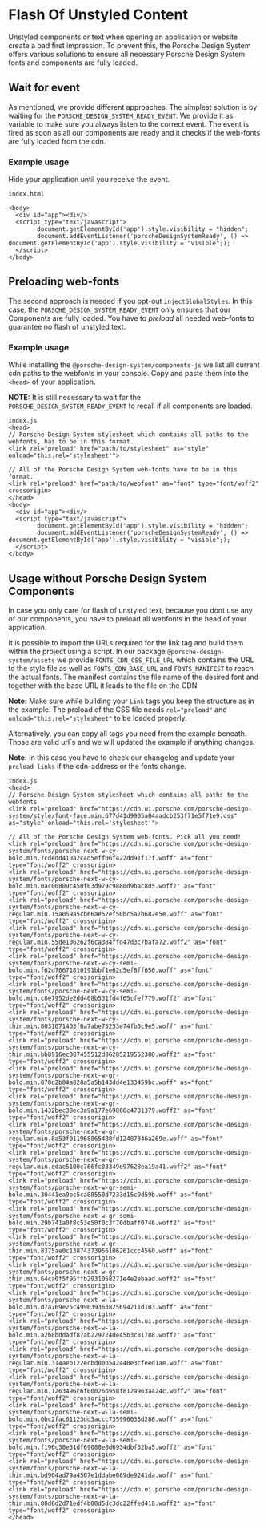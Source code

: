 # Flash Of Unstyled Content

Unstyled components or text when opening an application or website create a bad first impression.
To prevent this, the Porsche Design System offers various solutions to ensure all necessary Porsche Design System fonts and components are fully loaded.

## Wait for event

As mentioned, we provide different approaches. The simplest solution is by waiting for the `PORSCHE_DESIGN_SYSTEM_READY_EVENT`.
We provide it as variable to make sure you always listen to the correct event.
The event is fired as soon as all our components are ready and it checks if the web-fonts are fully loaded from the cdn.

### Example usage

Hide your application until you receive the event.

``` 
index.html

<body>
  <div id="app"><div/>
  <script type="text/javascript">
        document.getElementById('app').style.visibility = "hidden";
        document.addEventListener('porscheDesignSystemReady', () => document.getElementById('app').style.visibility = "visible";);
  </script>
</body>
```

## Preloading web-fonts 

The second approach is needed if you opt-out `injectGlobalStyles`. In this case, the `PORSCHE_DESIGN_SYSTEM_READY_EVENT` only ensures that our Components are fully loaded.
You have to *preload* all needed web-fonts to guarantee no flash of unstyled text.

### Example usage

While installing the `@porsche-design-system/components-js` we list all current cdn paths to the webfonts in your console.
Copy and paste them into the `<head>` of your application. 

**NOTE:** It is still necessary to wait for the `PORSCHE_DESIGN_SYSTEM_READY_EVENT` to recall if all components are loaded.

```
index.js
<head>
// Porsche Design System stylesheet which contains all paths to the webfonts, has to be in this format.
<link rel="preload" href="path/to/stylesheet" as="style" onload="this.rel='stylesheet'">

// All of the Porsche Design System web-fonts have to be in this format.
<link rel="preload" href="path/to/webfont" as="font" type="font/woff2" crossorigin>
</head>
<body>
  <div id="app"><div/>
  <script type="text/javascript">
        document.getElementById('app').style.visibility = "hidden";
        document.addEventListener('porscheDesignSystemReady', () => document.getElementById('app').style.visibility = "visible";);
  </script>
</body>
```

## Usage without Porsche Design System Components

In case you only care for flash of unstyled text, because you dont use any of our components,
you have to preload all webfonts in the head of your application.

It is possible to import the URLs required for the link tag and build them within the project using a script. 
In our package `@porsche-design-system/assets` we provide `FONTS_CDN_CSS_FILE_URL` which contains the URL to the style file as well as 
`FONTS_CDN_BASE_URL` and `FONTS_MANIFEST` to reach the actual fonts. The manifest contains the file name of the desired font and together with the base URL it leads
to the file on the CDN.

**Note:** Make sure while building your `Link` tags you keep the structure as in the example.
The preload of the CSS file needs `rel="preload"` and `onload="this.rel="stylesheet"` to be loaded properly.

Alternatively, you can copy all tags you need from the example beneath. Those are valid url´s and we will updated the example if anything changes.

**Note:** In this case you have to check our changelog and update your `preload links` if the cdn-address or the fonts change.

```
index.js
<head>
// Porsche Design System stylesheet which contains all paths to the webfonts
<link rel="preload" href="https://cdn.ui.porsche.com/porsche-design-system/style/font-face.min.677d41d9905a04aadcb253f71e5f71e9.css" as="style" onload="this.rel='stylesheet'">

// All of the Porsche Design System web-fonts. Pick all you need!
<link rel="preload" href="https://cdn.ui.porsche.com/porsche-design-system/fonts/porsche-next-w-cy-bold.min.7cdedd410a2c4d5eff06f422dd91f17f.woff" as="font" type="font/woff2" crossorigin>
<link rel="preload" href="https://cdn.ui.porsche.com/porsche-design-system/fonts/porsche-next-w-cy-bold.min.0ac00809c450f03d979c9880d9bac8d5.woff2" as="font" type="font/woff2" crossorigin>
<link rel="preload" href="https://cdn.ui.porsche.com/porsche-design-system/fonts/porsche-next-w-cy-regular.min.15a059a5cb66ae52ef50bc5a7b682e5e.woff" as="font" type="font/woff2" crossorigin>
<link rel="preload" href="https://cdn.ui.porsche.com/porsche-design-system/fonts/porsche-next-w-cy-regular.min.55de106262f6ca384ffd47d3c7bafa72.woff2" as="font" type="font/woff2" crossorigin>
<link rel="preload" href="https://cdn.ui.porsche.com/porsche-design-system/fonts/porsche-next-w-cy-semi-bold.min.f62d70671810191bbf1e62d5ef8ff650.woff" as="font" type="font/woff2" crossorigin>
<link rel="preload" href="https://cdn.ui.porsche.com/porsche-design-system/fonts/porsche-next-w-cy-semi-bold.min.c8e7952de2dd408b531fd4f65cfef779.woff2" as="font" type="font/woff2" crossorigin>
<link rel="preload" href="https://cdn.ui.porsche.com/porsche-design-system/fonts/porsche-next-w-cy-thin.min.8031071403f0a7abe75253e74fb5c9e5.woff" as="font" type="font/woff2" crossorigin>
<link rel="preload" href="https://cdn.ui.porsche.com/porsche-design-system/fonts/porsche-next-w-cy-thin.min.bb8916ec087455512d06285219552380.woff2" as="font" type="font/woff2" crossorigin>
<link rel="preload" href="https://cdn.ui.porsche.com/porsche-design-system/fonts/porsche-next-w-gr-bold.min.870d2b04a828a5a5b143dd4e133459bc.woff" as="font" type="font/woff2" crossorigin>
<link rel="preload" href="https://cdn.ui.porsche.com/porsche-design-system/fonts/porsche-next-w-gr-bold.min.1432bec38ec3a9a177e69866c4731379.woff2" as="font" type="font/woff2" crossorigin>
<link rel="preload" href="https://cdn.ui.porsche.com/porsche-design-system/fonts/porsche-next-w-gr-regular.min.8a53f011968865488fd12487346a269e.woff" as="font" type="font/woff2" crossorigin>
<link rel="preload" href="https://cdn.ui.porsche.com/porsche-design-system/fonts/porsche-next-w-gr-regular.min.edae5100c766fc03349d97628ea19a41.woff2" as="font" type="font/woff2" crossorigin>
<link rel="preload" href="https://cdn.ui.porsche.com/porsche-design-system/fonts/porsche-next-w-gr-semi-bold.min.30441ea9bc5ca88558d7233d15c9d59b.woff" as="font" type="font/woff2" crossorigin>
<link rel="preload" href="https://cdn.ui.porsche.com/porsche-design-system/fonts/porsche-next-w-gr-semi-bold.min.29b741a0f8c53e50f0c3f70dbaff0746.woff2" as="font" type="font/woff2" crossorigin>
<link rel="preload" href="https://cdn.ui.porsche.com/porsche-design-system/fonts/porsche-next-w-gr-thin.min.8375ae0c13874373956106261ccc4560.woff" as="font" type="font/woff2" crossorigin>
<link rel="preload" href="https://cdn.ui.porsche.com/porsche-design-system/fonts/porsche-next-w-gr-thin.min.64ca0f5f95ffb2931058271e4e2ebaad.woff2" as="font" type="font/woff2" crossorigin>
<link rel="preload" href="https://cdn.ui.porsche.com/porsche-design-system/fonts/porsche-next-w-la-bold.min.d7a769e25c499039363825694211d103.woff" as="font" type="font/woff2" crossorigin>
<link rel="preload" href="https://cdn.ui.porsche.com/porsche-design-system/fonts/porsche-next-w-la-bold.min.a2b8bddadf87ab229724de45b3c81788.woff2" as="font" type="font/woff2" crossorigin>
<link rel="preload" href="https://cdn.ui.porsche.com/porsche-design-system/fonts/porsche-next-w-la-regular.min.314aeb122ecbd00b542440e3cfeed1ae.woff" as="font" type="font/woff2" crossorigin>
<link rel="preload" href="https://cdn.ui.porsche.com/porsche-design-system/fonts/porsche-next-w-la-regular.min.1263496c6f00026b958f812a963a424c.woff2" as="font" type="font/woff2" crossorigin>
<link rel="preload" href="https://cdn.ui.porsche.com/porsche-design-system/fonts/porsche-next-w-la-semi-bold.min.0bc2fac61123dd3accc735996033d286.woff" as="font" type="font/woff2" crossorigin>
<link rel="preload" href="https://cdn.ui.porsche.com/porsche-design-system/fonts/porsche-next-w-la-semi-bold.min.f196c38e31df69088e8d6934dbf32ba5.woff2" as="font" type="font/woff2" crossorigin>
<link rel="preload" href="https://cdn.ui.porsche.com/porsche-design-system/fonts/porsche-next-w-la-thin.min.bd904ad79a4507e1ddabe089de9241da.woff" as="font" type="font/woff2" crossorigin>
<link rel="preload" href="https://cdn.ui.porsche.com/porsche-design-system/fonts/porsche-next-w-la-thin.min.80d6d2d71edf4b00d5dc3dc22ffed418.woff2" as="font" type="font/woff2" crossorigin>
</head>
```